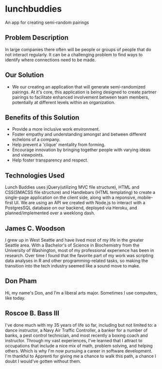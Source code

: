 # lunchbuddies
An app for creating semi-random pairings

## Problem Description
In large companies there often will be people or groups of people that do not interact regularly.  It can be a challenging problem to find ways to identify where connections need to be made.

## Our Solution
  * We our creating an application that will generate semi-randomized pairings. At it's core, this application is being designed to create partner pairings to facilitate enhanced involvement between team members, potentially at different levels within an organization.

## Benefits of this Solution
  * Provide a more inclusive work environment.
  * Foster empathy and understanding amongst and between different echelons of a company.
  * Help prevent a 'clique' mentality from forming.
  * Encourage innovation by bringing together people with varying ideas and viewpoints.
  * Help foster transparency and respect.
  
## Technologies Used

Lunch Buddies uses jQuery(utilizing MVC file structure), HTML and CSS(SMACSS file structure) and Handlebars (HTML templating) to create a single-page application on the client side, along with a reponsive, mobile-first UI.  We are using an API we created with Node.js to interact with a PostgresSQL database on our backend, deployed via Heroku, and planned/implemented over a weeklong dash.

## James C. Woodson

I grew up in West Seattle and have lived most of my life in the greater Seattle area. With a Bachelor's of Science in Biochemistry from the University of Washington, most of my professional experience has been in research. Over time I found that the favorite part of my work was scripting data analyses in R and other programming-related tasks, so making the transition into the tech industry seemed like a sound move to make.

## Don Pham

Hi, my name's Don, and I'm a liberal arts major. Sometimes I use computers, like today.

## Roscoe B. Bass III

I've done much with my 35 years of life so far, including but not limited to: a dance instructor, a Navy Air Traffic Controller, a banker for a number of banks, a pest control technician, and most recently a boxing coach and instructor.  Through my vast experiences, I've learned that I attract to occupations that include a nice mix of math, problem solving, and helping others.  Which is why I'm now pursuing a career in software development.  I'm thankful to Apprenti for giving me a chance to walk this path, a chance I doubt I would've gotten without them.
